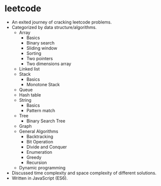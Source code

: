 # leetcode

- An exited journey of cracking leetcode problems.
- Categorized by data structure/algorithms.
  - Array
    - Basics
    - Binary search
    - Sliding window
    - Sorting
    - Two pointers
    - Two dimensions array
  - Linked list
  - Stack
    - Basics
    - Monotone Stack
  - Queue
  - Hash table
  - String
    - Basics
    - Pattern match
  - Tree
    - Binary Search Tree
  - Graph
  - General Algorithms
    - Backtracking
    - Bit Operation
    - Divide and Conquer
    - Enumeration
    - Greedy
    - Recursion 
  - Dynamic programming
- Discussed time complexity and space complexity of different solutions.
- Written in JavaScript (ES6).
